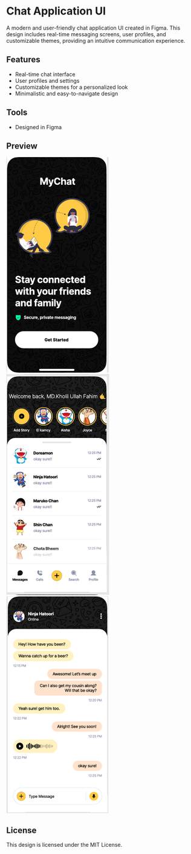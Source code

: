 # Chat Application UI

A modern and user-friendly chat application UI created in Figma. This design includes real-time messaging screens, user profiles, and customizable themes, providing an intuitive communication experience.

## Features

- Real-time chat interface
- User profiles and settings
- Customizable themes for a personalized look
- Minimalistic and easy-to-navigate design

##

## Tools

- Designed in Figma

## Preview

![Home Screen](https://github.com/mdkholilullahfahim/MyChat-App/blob/1586d9154f73e05f1cbb522395b4bd67e48b2369/Home.PNG)
![Chat Screen](https://github.com/mdkholilullahfahim/MyChat-App/blob/1586d9154f73e05f1cbb522395b4bd67e48b2369/Chats.PNG)
![Inbox Screen](https://github.com/mdkholilullahfahim/MyChat-App/blob/1586d9154f73e05f1cbb522395b4bd67e48b2369/Inbox.PNG)

## License

This design is licensed under the MIT License.

